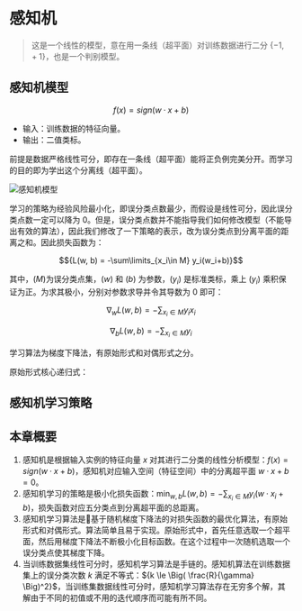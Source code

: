 # 感知机

> 这是一个线性的模型，意在用一条线（超平面）对训练数据进行二分 $\{-1, \ +1\}$，也是一个判别模型。

## 感知机模型

$${f(x) = sign(w·x + b)}$$

- 输入：训练数据的特征向量。
- 输出：二值类标。

前提是数据严格线性可分，即存在一条线（超平面）能将正负例完美分开。而学习的目的即为学出这个分离线（超平面）。

![感知机模型](http://ofqm89vhw.bkt.clouddn.com/97d8bba317a0d503afd22cb22161755a.png)

学习的策略为经验风险最小化，即误分类点数最少，而假设是线性可分，因此误分类点数一定可以降为 ${0}$。但是，误分类点数并不能指导我们如何修改模型（不能导出有效的算法），因此我们修改了一下策略的表示，改为误分类点到分离平面的距离之和。因此损失函数为：

$${L(w, b) = -\sum\limits_{x_i\in M} y_i(w_i+b)}$$

其中，${(M)}$为误分类点集，${(w)}$ 和 ${(b)}$ 为参数，${(y_i)}$ 是标准类标，乘上 ${(y_i)}$ 乘积保证为正。为求其极小，分别对参数求导并令其导数为 ${0}$ 即可：

$${\nabla_w L(w, b) = -\sum_{x_i\in M}y_i x_i}$$

$${\nabla_b L(w, b) = -\sum_{x_i\in M}y_i}$$

学习算法为梯度下降法，有原始形式和对偶形式之分。

原始形式核心递归式：

## 感知机学习策略

## 本章概要

1. 感知机是根据输入实例的特征向量 ${x}$ 对其进行二分类的线性分析模型：${f(x) = sign(w·x + b)}$，感知机对应输入空间（特征空间）中的分离超平面 ${w·x + b = 0}$。
1. 感知机学习的策略是极小化损失函数：${\min_{w, b} L(w,b) = - \sum_{x_i \in M} y_i (w·x_i + b)}$，损失函数对应五分类点到分离超平面的总距离。
1. 感知机学习算法是基于随机梯度下降法的对损失函数的最优化算法，有原始形式和对偶形式。算法简单且易于实现。原始形式中，首先任意选取一个超平面，然后用梯度下降法不断极小化目标函数。在这个过程中一次随机选取一个误分类点使其梯度下降。
1. 当训练数据集线性可分时，感知机学习算法是手链的。感知机算法在训练数据集上的误分类次数 ${k}$ 满足不等式：${k \le \Big( \frac{R}{\gamma} \Big)^2}$，当训练集数据线性可分时，感知机学习算法存在无穷多个解，其解由于不同的初值或不用的迭代顺序而可能有所不同。